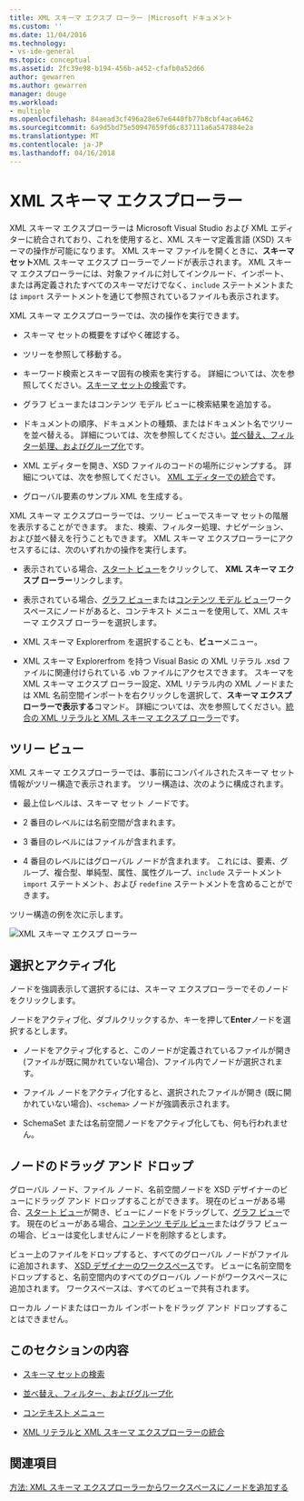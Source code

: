 ```yaml
---
title: XML スキーマ エクスプ ローラー |Microsoft ドキュメント
ms.custom: ''
ms.date: 11/04/2016
ms.technology:
- vs-ide-general
ms.topic: conceptual
ms.assetid: 2fc39e98-b194-456b-a452-cfafb0a52d66
author: gewarren
ms.author: gewarren
manager: douge
ms.workload:
- multiple
ms.openlocfilehash: 84aead3cf496a28e67e6440fb77b8cbf4aca6462
ms.sourcegitcommit: 6a9d5bd75e50947659fd6c837111a6a547884e2a
ms.translationtype: MT
ms.contentlocale: ja-JP
ms.lasthandoff: 04/16/2018
---
```

# <a name="xml-schema-explorer"></a>XML スキーマ エクスプローラー
XML スキーマ エクスプローラーは Microsoft Visual Studio および XML エディターに統合されており、これを使用すると、XML スキーマ定義言語 (XSD) スキーマの操作が可能になります。 XML スキーマ ファイルを開くときに、**スキーマ セット**XML スキーマ エクスプ ローラーでノードが表示されます。 XML スキーマ エクスプローラーには、対象ファイルに対してインクルード、インポート、または再定義されたすべてのスキーマだけでなく、`include` ステートメントまたは `import` ステートメントを通じて参照されているファイルも表示されます。  
  
 XML スキーマ エクスプローラーでは、次の操作を実行できます。  
  
-   スキーマ セットの概要をすばやく確認する。  
  
-   ツリーを参照して移動する。  
  
-   キーワード検索とスキーマ固有の検索を実行する。 詳細については、次を参照してください。[スキーマ セットの検索](../xml-tools/searching-the-schema-set.md)です。  
  
-   グラフ ビューまたはコンテンツ モデル ビューに検索結果を追加する。  
  
-   ドキュメントの順序、ドキュメントの種類、またはドキュメント名でツリーを並べ替える。 詳細については、次を参照してください。[並べ替え、フィルター処理、およびグループ化](../xml-tools/sorting-filtering-and-grouping-xml-schema-explorer.md)です。  
  
-   XML エディターを開き、XSD ファイルのコードの場所にジャンプする。 詳細については、次を参照してください。 [XML エディターでの統合](../xml-tools/integration-with-xml-editor.md)です。  
  
-   グローバル要素のサンプル XML を生成する。  
  
XML スキーマ エクスプローラーでは、ツリー ビューでスキーマ セットの階層を表示することができます。 また、検索、フィルター処理、ナビゲーション、および並べ替えを行うこともできます。 XML スキーマ エクスプローラーにアクセスするには、次のいずれかの操作を実行します。  
  
-   表示されている場合、[スタート ビュー](../xml-tools/start-view.md)をクリックして、 **XML スキーマ エクスプ ローラー**リンクします。  
  
-   表示されている場合、[グラフ ビュー](../xml-tools/graph-view.md)または[コンテンツ モデル ビュー](../xml-tools/content-model-view.md)ワークスペースにノードがあると、コンテキスト メニューを使用して、XML スキーマ エクスプ ローラーを選択します。  
  
-   XML スキーマ Explorerfrom を選択することも、**ビュー**メニュー。  
  
-   XML スキーマ Explorerfrom を持つ Visual Basic の XML リテラル .xsd ファイルに関連付けられている .vb ファイルにアクセスできます。 スキーマを XML スキーマ エクスプ ローラー設定、XML リテラル内の XML ノードまたは XML 名前空間インポートを右クリックしを選択して、**スキーマ エクスプ ローラーで表示する**コマンド。 詳細については、次を参照してください。[統合の XML リテラルと XML スキーマ エクスプ ローラー](../xml-tools/integration-of-xml-literals-with-xml-schema-explorer.md)です。  
  
## <a name="tree-view"></a>ツリー ビュー  
 XML スキーマ エクスプローラーでは、事前にコンパイルされたスキーマ セット情報がツリー構造で表示されます。 ツリー構造は、次のように構成されます。  
  
-   最上位レベルは、スキーマ セット ノードです。  
  
-   2 番目のレベルには名前空間が含まれます。  
  
-   3 番目のレベルにはファイルが含まれます。  
  
-   4 番目のレベルにはグローバル ノードが含まれます。 これには、要素、グループ、複合型、単純型、属性、属性グループ、`include` ステートメント`import` ステートメント、および `redefine` ステートメントを含めることができます。  
  
ツリー構造の例を次に示します。  
  
![XML スキーマ エクスプ ローラー](../xml-tools/media/xmlschemaexplorer.gif "XMLSchemaExplorer")  
  
## <a name="selection-and-activation"></a>選択とアクティブ化  
 ノードを強調表示して選択するには、スキーマ エクスプローラーでそのノードをクリックします。  
  
 ノードをアクティブ化、ダブルクリックするか、キーを押して**Enter**ノードを選択するとします。  
  
-   ノードをアクティブ化すると、このノードが定義されているファイルが開き (ファイルが既に開かれていない場合)、ファイル内でノードが選択されます。  
  
-   ファイル ノードをアクティブ化すると、選択されたファイルが開き (既に開かれていない場合)、`<schema>` ノードが強調表示されます。  
  
-   SchemaSet または名前空間ノードをアクティブ化しても、何も行われません。  
  
## <a name="draging-and-dropping-nodes"></a>ノードのドラッグ アンド ドロップ  
 グローバル ノード、ファイル ノード、名前空間ノードを XSD デザイナーのビューにドラッグ アンド ドロップすることができます。 現在のビューがある場合、[スタート ビュー](../xml-tools/start-view.md)が開き、ビューにノードをドラッグして、[グラフ ビュー](../xml-tools/graph-view.md)です。 現在のビューがある場合、[コンテンツ モデル ビュー](../xml-tools/content-model-view.md)またはグラフ ビューの場合、ビューは変化しませんにノードを削除するとします。  
  
 ビュー上のファイルをドロップすると、すべてのグローバル ノードがファイルに追加されます、 [XSD デザイナーのワークスぺース](../xml-tools/xml-schema-designer-workspace.md)です。 ビューに名前空間をドロップすると、名前空間内のすべてのグローバル ノードがワークスぺースに追加されます。 ワークスペースは、すべてのビューで共有されます。  
  
 ローカル ノードまたはローカル インポートをドラッグ アンド ドロップすることはできません。  
  
## <a name="in-this-section"></a>このセクションの内容  
  
-   [スキーマ セットの検索](../xml-tools/searching-the-schema-set.md)  
  
-   [並べ替え、フィルター、およびグループ化](../xml-tools/sorting-filtering-and-grouping-xml-schema-explorer.md)  
  
-   [コンテキスト メニュー](../xml-tools/context-menus-xml-schema-explorer.md)  
  
-   [XML リテラルと XML スキーマ エクスプローラーの統合](../xml-tools/integration-of-xml-literals-with-xml-schema-explorer.md)  
  
## <a name="see-also"></a>関連項目  
 [方法: XML スキーマ エクスプローラーからワークスペースにノードを追加する](../xml-tools/how-to-add-nodes-to-the-workspace-from-the-xml-schema-explorer.md)